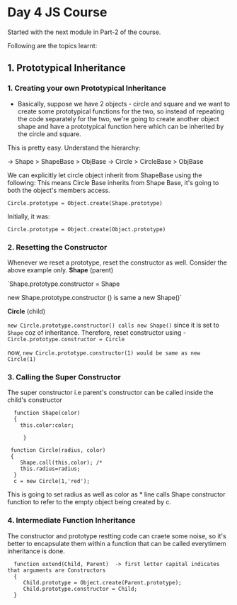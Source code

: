 # Day 4 JS Course

Started with the next module in Part-2 of the course. 

Following are the topics learnt:

##  1. Prototypical Inheritance

   ### 1. Creating your own Prototypical Inheritance
   
   - Basically, suppose we have 2 objects - circle and square and we want to create some prototypical functions for the two, so instead of repeating the code separately for the two, we're going to create another object shape and have a prototypical function here which can be inherited by the circle and square.
  
  This is pretty easy. Understand the hierarchy:
  
  -> Shape > ShapeBase > ObjBase
  -> Circle > CircleBase > ObjBase
  
  We can explicitly let circle object inherit from ShapeBase using the following:
  This means Circle Base inherits from Shape Base, it's going to both the object's members access.
  
  `Circle.prototype = Object.create(Shape.prototype)`

Initially, it was:
  
  `Circle.prototype = Object.create(Object.prototype)`
  
 ### 2. Resetting the Constructor 
   
   Whenever we reset a prototype, reset the constructor as well.
   Consider the above example only.
   **Shape** (parent)
   
   `Shape.prototype.constructor = Shape
   
   new Shape.prototype.constructor () is same a new Shape()`
   
   **Circle** (child)
   
   `new Circle.prototype.constructor() calls new Shape()` since it is set to `Shape` coz of inheritance.
   Therefore, reset constructor using -
   `Circle.prototype.constructor = Circle`
   
   now, `new Circle.prototype.constructor(1) would be same as new Circle(1)` 
    
   
 ### 3. Calling the Super Constructor
   
   The super constructor i.e parent's constructor can be called inside the child's constructor
   
      function Shape(color)
      {
        this.color:color;
         
         }
   
     function Circle(radius, color)
     {
        Shape.call(this,color); /*
        this.radius=radius;
      }
      c = new Circle(1,'red');
      
 This is going to set radius as well as color as * line calls Shape constructor function to refer to the empty object being created by c.
 
  ### 4. Intermediate Function Inheritance 
   
   The constructor and prototype restting code can craete some noise, so it's better to encapsulate them within a function that can be called everytimem inheritance is done.
   
      function extend(Child, Parent)  -> first letter capital indicates that arguments are Constructors
      {
         Child.prototype = Object.create(Parent.prototype);
         Child.prototype.constructor = Child;
      }
